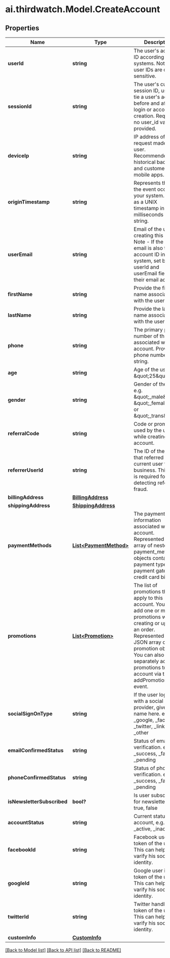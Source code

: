 # ai.thirdwatch.Model.CreateAccount
## Properties

Name | Type | Description | Notes
------------ | ------------- | ------------- | -------------
**userId** | **string** | The user&#39;s account ID according to your systems. Note that user IDs are case sensitive. | [optional] 
**sessionId** | **string** | The user&#39;s current session ID, used to tie a user&#39;s action before and after login or account creation. Required if no user_id values is provided. | [optional] 
**deviceIp** | **string** | IP address of the request made by the user. Recommended for historical backfills and customers with mobile apps. | [optional] 
**originTimestamp** | **string** | Represents the time the event occured in your system. Send as a UNIX timestamp in milliseconds in string. | [optional] 
**userEmail** | **string** | Email of the user creating this order. Note - If the user&#39;s email is also their account ID in your system, set both the userId and userEmail fields to their email address. | [optional] 
**firstName** | **string** | Provide the first name associated with the user here. | [optional] 
**lastName** | **string** | Provide the last name associated with the user here. | [optional] 
**phone** | **string** | The primary phone number of the user associated with this account. Provide the phone number as a string. | [optional] 
**age** | **string** | Age of the user e.g. \&quot;25\&quot; | [optional] 
**gender** | **string** | Gender of the user e.g. \&quot;_male\&quot;, \&quot;_female\&quot; or \&quot;_trans\&quot; | [optional] 
**referralCode** | **string** | Code or promotion used by the user while creating account. | [optional] 
**referrerUserId** | **string** | The ID of the user that referred the current user to your business. This field is required for detecting referral fraud. | [optional] 
**billingAddress** | [**BillingAddress**](BillingAddress.md) |  | [optional] 
**shippingAddress** | [**ShippingAddress**](ShippingAddress.md) |  | [optional] 
**paymentMethods** | [**List&lt;PaymentMethod&gt;**](PaymentMethod.md) | The payment information associated with this account. Represented as an array of nested payment_method objects containing payment type, payment gateway, credit card bin, etc. | [optional] 
**promotions** | [**List&lt;Promotion&gt;**](Promotion.md) | The list of promotions that apply to this account. You can add one or more promotions when creating or updating an order. Represented as a JSON array of promotion objects. You can also separately add promotions to the account via the addPromotion event. | [optional] 
**socialSignOnType** | **string** | If the user logged in with a social identify provider, give the name here. e.g. _google, _facebook, _twitter, _linkedin, _other | [optional] 
**emailConfirmedStatus** | **string** | Status of email verification. e.g. _success, _failure, _pending | [optional] 
**phoneConfirmedStatus** | **string** | Status of phone verification. e.g. _success, _failure, _pending | [optional] 
**isNewsletterSubscribed** | **bool?** | Is user subscribed for newsletter. e.g. true, false | [optional] 
**accountStatus** | **string** | Current status of account, e.g. _active, _inactive | [optional] 
**facebookId** | **string** | Facebook user id or token of the user. This can help to varify his social identity. | [optional] 
**googleId** | **string** | Google user id or token of the user. This can help to varify his social identity. | [optional] 
**twitterId** | **string** | Twitter handle or token of the user. This can help to varify his social identity. | [optional] 
**customInfo** | [**CustomInfo**](CustomInfo.md) |  | [optional] 

[[Back to Model list]](../README.md#documentation-for-models) [[Back to API list]](../README.md#documentation-for-api-endpoints) [[Back to README]](../README.md)

